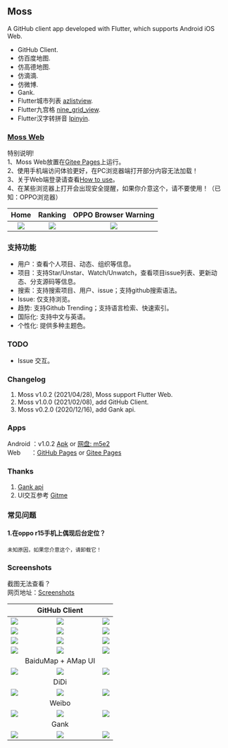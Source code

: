 ## Moss
A GitHub client app developed with Flutter, which supports Android iOS Web.

* GitHub Client.
* 仿百度地图.
* 仿高德地图.
* 仿滴滴.
* 仿微博.
* Gank.
* Flutter城市列表 [azlistview](https://github.com/flutterchina/azlistview).
* Flutter九宫格 [nine_grid_view](https://github.com/flutterchina/nine_grid_view).
* Flutter汉字转拼音 [lpinyin](https://github.com/flutterchina/lpinyin).

### [Moss Web](https://sky24n.github.io/Sky24n/moss)
特别说明!  
1、Moss Web放置在[Gitee Pages](https://gitee.com/help/articles/4136)上运行。  
2、使用手机端访问体验更好，在PC浏览器端打开部分内容无法加载！  
3、关于Web端登录请查看[How to use](https://sky24n.github.io/Moss/html/how_to_use.html)。  
4、在某些浏览器上打开会出现安全提醒，如果你介意这个，请不要使用！（已知：OPPO浏览器）

|Home|Ranking|OPPO Browser Warning|
|:---:|:---:|:---:|
|![](https://z3.ax1x.com/2021/04/26/gp1hm6.jpg)|![](https://z3.ax1x.com/2021/04/26/gp1Tte.jpg)|![](https://z3.ax1x.com/2021/04/28/giiqmQ.jpg)|

### 支持功能
* 用户：查看个人项目、动态、组织等信息。
* 项目：支持Star/Unstar、Watch/Unwatch，查看项目issue列表、更新动态、分支源码等信息。
* 搜索：支持搜索项目、用户、issue；支持github搜索语法。
* Issue: 仅支持浏览。
* 趋势: 支持Github Trending；支持语言检索、快速索引。
* 国际化: 支持中文与英语。
* 个性化: 提供多种主题色。

### TODO
* Issue 交互。

### Changelog
1. Moss v1.0.2 (2021/04/28), Moss support Flutter Web.
2. Moss v1.0.0 (2021/02/08), add GitHub Client.
3. Moss v0.2.0 (2020/12/16), add Gank api.

### Apps
Android ：v1.0.2 [Apk](https://github.com/Sky24n/Moss/releases) or [网盘: m5e2](https://pan.baidu.com/s/1rIQBs6rHvcz9WgkgEmO1NQ)  
Web &nbsp;&nbsp;&nbsp;&nbsp; ：[GitHub Pages](https://sky24n.github.io/Moss/web/index.html) or [Gitee Pages](https://sky24n.gitee.io/moss/web/index.html)

### Thanks
1. [Gank api](https://gank.io/)
2. UI交互参考 [Gitme](https://github.com/flutterchina/gitme)

### 常见问题
#### 1.在oppo r15手机上偶现后台定位？
    未知原因，如果您介意这个，请卸载它！

### Screenshots
截图无法查看？  
网页地址：[Screenshots](https://sky24n.github.io/Moss/html/moss_screenshots.html)

| | GitHub Client| |
|:---:|:---:|:---:|
|![](https://s3.ax1x.com/2021/02/06/ytQBxP.png)|![](https://s3.ax1x.com/2021/02/06/ytQfGn.png)|![](https://s3.ax1x.com/2021/02/06/ytQTqU.png)|
|![](https://s3.ax1x.com/2021/02/06/ytQba4.png)|![](https://s3.ax1x.com/2021/02/06/ytlPde.png)|![](https://s3.ax1x.com/2021/02/06/ytlwo4.png)|
|![](https://s3.ax1x.com/2021/02/06/ytl6Qx.png)|![](https://s3.ax1x.com/2021/02/06/ytlfTe.png)|![](https://s3.ax1x.com/2021/02/06/ytlIfA.png)|
|![](https://s3.ax1x.com/2021/02/06/ytlTSI.png)|![](https://s3.ax1x.com/2021/02/06/ytl7lt.png)|![](https://s3.ax1x.com/2021/02/06/ytlH6P.png)|
| | BaiduMap + AMap UI | |
|![](https://s1.ax1x.com/2020/11/08/BTak38.png)|![](https://s1.ax1x.com/2020/11/08/BTa6DH.png)|![](https://s1.ax1x.com/2020/11/08/BTacbd.png)|
| | DiDi | |
|![](https://s1.ax1x.com/2020/11/08/BTaeBj.png)|![](https://s1.ax1x.com/2020/11/08/BTaRUI.png)|![](https://s1.ax1x.com/2020/11/08/BTajP0.png)|
| | Weibo | |
|![](https://s1.ax1x.com/2020/11/08/BTauEn.png)|![](https://s1.ax1x.com/2020/08/05/ar0fk4.gif)|![](https://s1.ax1x.com/2020/08/05/ar07X6.gif)|
| | Gank | |
|![](https://s3.ax1x.com/2020/12/16/rQbBjS.png)|![](https://s3.ax1x.com/2020/12/16/rQb1XD.png)|![](https://s3.ax1x.com/2020/12/16/rQbF6U.png)|

